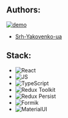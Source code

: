 ## Authors:

[![demo](https://img.shields.io/badge/-demo-brightgreen?style=for-the-badge&logo=github)](https://igor-tech.github.io/friday-project-cards/)

- [Srh-Yakovenko-ua](https://github.com/Srh-Yakovenko-ua)

## Stack:

- <img alt="React" src="https://img.shields.io/badge/react-%2320232a.svg?style=for-the-badge&logo=react&logoColor=%2361DAFB">
- <img alt="JS" src="https://img.shields.io/badge/JavaScript-F7DF1E?style=for-the-badge&logo=javascript&logoColor=black">
- <img alt="TypeScript" src="https://img.shields.io/badge/TypeScript-007ACC?style=for-the-badge&logo=typescript&logoColor=white">
- <img alt="Redux Toolkit" src="https://img.shields.io/badge/Redux Toolkit-593D88?style=for-the-badge&logo=redux&logoColor=white">
- <img alt="Redux Persist" src="https://img.shields.io/badge/Redux Persist-593D88?style=for-the-badge&logo=redux&logoColor=white">
- <img alt="Formik" src="https://img.shields.io/badge/React hook form/Yup-black?style=for-the-badge&logo=formik&logoColor=white">
- <img alt="MaterialUI" src="https://img.shields.io/badge/Material UI-%230081CB.svg?style=for-the-badge&logo=mui&logoColor=white">

